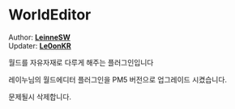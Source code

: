 # WorldEditor
  
Author: **[LeinneSW](https://github.com/LeinneSW)**  
Updater: **[Le0onKR](https://github.com/Le0onKR)**
 
<div>
 <p>월드를 자유자재로 다루게 해주는 플러그인입니다</p>
 <p>레이누님의 월드에디터 플러그인을 PM5 버전으로 업그레이드 시켰습니다.</p>
 <p>문제될시 삭제합니다.</p>
</div>